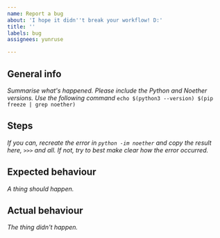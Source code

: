```yaml
---
name: Report a bug
about: 'I hope it didn''t break your workflow! D:'
title: ''
labels: bug
assignees: yunruse

---
```


## General info
_Summarise what's happened._
_Please include the Python and Noether versions. Use the following command_
`echo $(python3 --version) $(pip freeze | grep noether)`

## Steps
_If you can, recreate the error in `python -im noether` and copy the result here, `>>>` and all. If not, try to best make clear how the error occurred._

## Expected behaviour
_A thing should happen._

## Actual behaviour
_The thing didn't happen._
